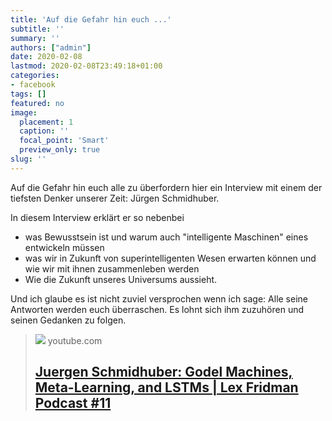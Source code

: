 ```yaml
---
title: 'Auf die Gefahr hin euch ...'
subtitle: ''
summary: ''
authors: ["admin"]
date: 2020-02-08
lastmod: 2020-02-08T23:49:18+01:00
categories:
- facebook
tags: []
featured: no
image:
  placement: 1
  caption: ''
  focal_point: 'Smart'
  preview_only: true
slug: ''
---
```

Auf die Gefahr hin euch alle zu überfordern hier ein Interview mit einem der tiefsten Denker unserer Zeit: Jürgen Schmidhuber. 

In diesem Interview erklärt er so nebenbei

- was Bewusstsein ist und warum auch "intelligente Maschinen" eines entwickeln müssen
- was wir in Zukunft von superintelligenten Wesen erwarten können und wie wir mit ihnen zusammenleben werden
- Wie die Zukunft unseres Universums aussieht.

Und ich glaube es ist nicht zuviel versprochen wenn ich sage: Alle seine Antworten werden euch überraschen. Es lohnt sich ihm zuzuhören und seinen Gedanken zu folgen.
> [![](https://i.ytimg.com/vi/3FIo6evmweo/maxresdefault.jpg)](https://www.youtube.com/watch?v=3FIo6evmweo)
> youtube.com
> ## [Juergen Schmidhuber: Godel Machines, Meta-Learning, and LSTMs | Lex Fridman Podcast #11](https://www.youtube.com/watch?v=3FIo6evmweo)
>


